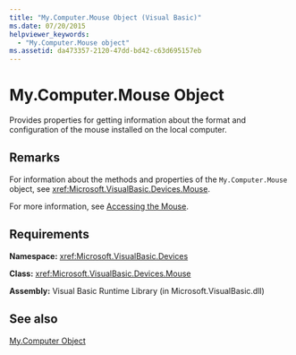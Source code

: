 ```yaml
---
title: "My.Computer.Mouse Object (Visual Basic)"
ms.date: 07/20/2015
helpviewer_keywords: 
  - "My.Computer.Mouse object"
ms.assetid: da473357-2120-47dd-bd42-c63d695157eb
---
```

# My.Computer.Mouse Object
Provides properties for getting information about the format and configuration of the mouse installed on the local computer.  
  
## Remarks  
 For information about the methods and properties of the `My.Computer.Mouse` object, see <xref:Microsoft.VisualBasic.Devices.Mouse>.  
  
 For more information, see [Accessing the Mouse](../../../visual-basic/developing-apps/programming/computer-resources/accessing-the-mouse.md).  
  
## Requirements  
 **Namespace:** <xref:Microsoft.VisualBasic.Devices>  
  
 **Class:** <xref:Microsoft.VisualBasic.Devices.Mouse>  
  
 **Assembly:** Visual Basic Runtime Library (in Microsoft.VisualBasic.dll)  
  
## See also
 [My.Computer Object](../../../visual-basic/language-reference/objects/my-computer-object.md)
